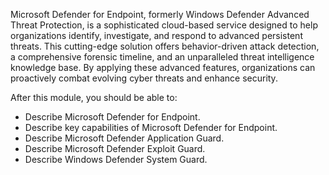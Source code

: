 Microsoft Defender for Endpoint, formerly Windows Defender Advanced Threat Protection, is a sophisticated cloud-based service designed to help organizations identify, investigate, and respond to advanced persistent threats. This cutting-edge solution offers behavior-driven attack detection, a comprehensive forensic timeline, and an unparalleled threat intelligence knowledge base. By applying these advanced features, organizations can proactively combat evolving cyber threats and enhance security.

After this module, you should be able to:

 -  Describe Microsoft Defender for Endpoint.
 -  Describe key capabilities of Microsoft Defender for Endpoint.
 -  Describe Microsoft Defender Application Guard.
 -  Describe Microsoft Defender Exploit Guard.
 -  Describe Windows Defender System Guard.